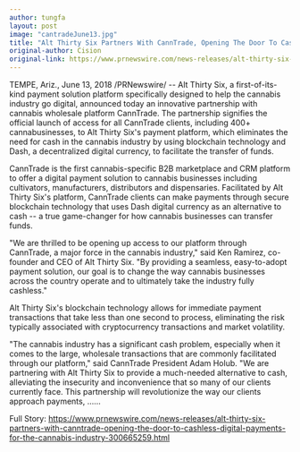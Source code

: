 ```yaml
---
author: tungfa
layout: post
image: "cantradeJune13.jpg"
title: "Alt Thirty Six Partners With CannTrade, Opening The Door To Cashless Digital Payments For The Cannabis Industry"
original-author: Cision
original-link: https://www.prnewswire.com/news-releases/alt-thirty-six-partners-with-canntrade-opening-the-door-to-cashless-digital-payments-for-the-cannabis-industry-300665259.html
---
```




TEMPE, Ariz., June 13, 2018 /PRNewswire/ -- Alt Thirty Six, a first-of-its-kind payment solution platform specifically designed to help the cannabis industry go digital, announced today an innovative partnership with cannabis wholesale platform CannTrade. The partnership signifies the official launch of access for all CannTrade clients, including 400+ cannabusinesses, to Alt Thirty Six's payment platform, which eliminates the need for cash in the cannabis industry by using blockchain technology and Dash, a decentralized digital currency, to facilitate the transfer of funds.

CannTrade is the first cannabis-specific B2B marketplace and CRM platform to offer a digital payment solution to cannabis businesses including cultivators, manufacturers, distributors and dispensaries. Facilitated by Alt Thirty Six's platform, CannTrade clients can make payments through secure blockchain technology that uses Dash digital currency as an alternative to cash -- a true game-changer for how cannabis businesses can transfer funds.

"We are thrilled to be opening up access to our platform through CannTrade, a major force in the cannabis industry," said Ken Ramirez, co-founder and CEO of Alt Thirty Six. "By providing a seamless, easy-to-adopt payment solution, our goal is to change the way cannabis businesses across the country operate and to ultimately take the industry fully cashless."

Alt Thirty Six's blockchain technology allows for immediate payment transactions that take less than one second to process, eliminating the risk typically associated with cryptocurrency transactions and market volatility.

"The cannabis industry has a significant cash problem, especially when it comes to the large, wholesale transactions that are commonly facilitated through our platform," said CannTrade President Adam Holub. "We are partnering with Alt Thirty Six to provide a much-needed alternative to cash, alleviating the insecurity and inconvenience that so many of our clients currently face. This partnership will revolutionize the way our clients approach payments, ......

Full Story: <https://www.prnewswire.com/news-releases/alt-thirty-six-partners-with-canntrade-opening-the-door-to-cashless-digital-payments-for-the-cannabis-industry-300665259.html>
